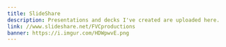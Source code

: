 ```yaml
---
title: SlideShare
description: Presentations and decks I've created are uploaded here.
link: //www.slideshare.net/FVCproductions
banner: https://i.imgur.com/HDWpwvE.png
---
```

